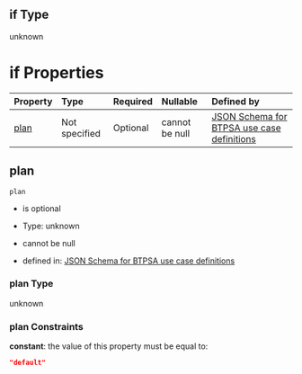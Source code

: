 ## if Type

unknown

# if Properties

| Property      | Type          | Required | Nullable       | Defined by                                                                                                                                                                                                                                  |
| :------------ | :------------ | :------- | :------------- | :------------------------------------------------------------------------------------------------------------------------------------------------------------------------------------------------------------------------------------------ |
| [plan](#plan) | Not specified | Optional | cannot be null | [JSON Schema for BTPSA use case definitions](btpsa-usecase-properties-services-items-allof-1-then-allof-10-then-allof-0-if-properties-plan.md "undefined#/properties/services/items/allOf/1/then/allOf/10/then/allOf/0/if/properties/plan") |

## plan



`plan`

*   is optional

*   Type: unknown

*   cannot be null

*   defined in: [JSON Schema for BTPSA use case definitions](btpsa-usecase-properties-services-items-allof-1-then-allof-10-then-allof-0-if-properties-plan.md "undefined#/properties/services/items/allOf/1/then/allOf/10/then/allOf/0/if/properties/plan")

### plan Type

unknown

### plan Constraints

**constant**: the value of this property must be equal to:

```json
"default"
```
